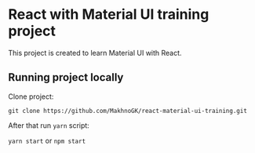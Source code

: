 # React with Material UI training project

This project is created to learn Material UI with React.

## Running project locally

Clone project:

`git clone https://github.com/MakhnoGK/react-material-ui-training.git`

After that run `yarn` script:

`yarn start` or `npm start`
